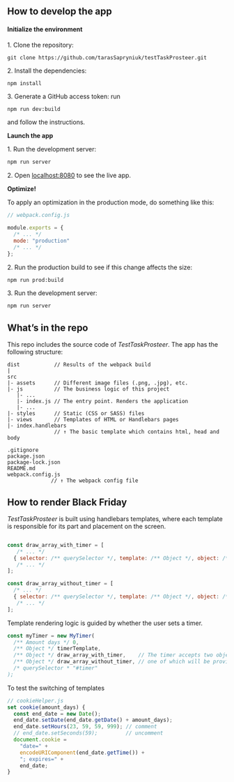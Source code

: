 ## How to develop the app

#### Initialize the environment

1\. Clone the repository:

```
git clone https://github.com/tarasSapryniuk/testTaskProsteer.git
```

2\. Install the dependencies:

```bash
npm install
```

3\. Generate a GitHub access token: run

```
npm run dev:build
```

and follow the instructions.

**Launch the app**

1\. Run the development server:

```bash
npm run server
```

2\. Open [localhost:8080](http://localhost:8080) to see the live app.

**Optimize!**

To apply an optimization in the production mode, do something like this:

```js
// webpack.config.js

module.exports = {
  /* ... */
  mode: "production"
  /* ... */
};
```

2\. Run the production build to see if this change affects the size:

```bash
npm run prod:build
```

3\. Run the development server:

```bash
npm run server
```

## What’s in the repo

This repo includes the source code of _TestTaskProsteer_. The app has the following structure:

```
dist           // Results of the webpack build
|
src
|- assets      // Different image files (.png, .jpg), etc.
|- js          // The business logic of this project
   |- ...
   |- index.js // The entry point. Renders the application
   |- ...
|- styles      // Static (CSS or SASS) files
|- views       // Templates of HTML or Handlebars pages
|- index.handlebars
               // ↑ The basic template which contains html, head and body

.gitignore
package.json
package-lock.json
README.md
webpack.config.js
              // ↑ The webpack config file
```

## How to render Black Friday

_TestTaskProsteer_ is built using handlebars templates, where each template is responsible for its part and placement on the screen.

```js

const draw_array_with_timer = [
   /* ... */
  { selector: /** querySelector */, template: /** Object */, object: /** Object */ },
   /* ... */
];

const draw_array_without_timer = [
  /* ... */
  { selector: /** querySelector */, template: /** Object */, object: /** Object */ },
   /* ... */
];

```

Template rendering logic is guided by whether the user sets a timer.

```js
const myTimer = new MyTimer(
  /** Amount days */ 0,
  /** Object */ timerTemplate,
  /** Object */ draw_array_with_timer,    // The timer accepts two objects with templates,
  /** Object */ draw_array_without_timer, // one of which will be provided depending on the situation.
  /* querySelector * "#timer"
);
```

To test the switching of templates

```js
// cookieHelper.js
set cookie(amount_days) {
  const end_date = new Date();
  end_date.setDate(end_date.getDate() + amount_days);
  end_date.setHours(23, 59, 59, 999); // comment
  // end_date.setSeconds(59);         // uncomment
  document.cookie =
    "date=" +
    encodeURIComponent(end_date.getTime()) +
    "; expires=" +
    end_date;
}
```
